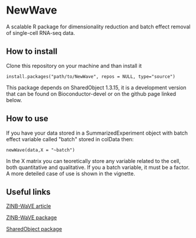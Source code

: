 # NewWave

A scalable R package for dimensionality reduction and batch effect removal
of single-cell RNA-seq data.

## How to install 

Clone this repository on your machine and than install it

```
install.packages("path/to/NewWave", repos = NULL, type="source")
```

This package depends on SharedObject 1.3.15, it is a development version that can be found on Bioconductor-devel or on the github page linked below.

## How to use

If you have your data stored in a SummarizedExperiment object with 
batch effect variable called "batch" stored in colData then:

```
newWave(data,X = "~batch")
```

In the X matrix you can teoretically store any variable related to the cell, both quantitative and qualitative. If you a batch variable, it must be a factor.
A more deteiled case of use is shown in the vignette.

## Useful links

[ZINB-WaVE article](https://www.nature.com/articles/s41467-017-02554-5)

[ZINB-WaVE package](https://bioconductor.org/packages/release/bioc/html/zinbwave.html)

[SharedObject package](https://github.com/Jiefei-Wang/SharedObject)